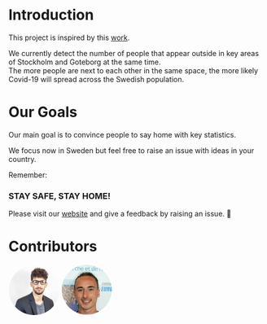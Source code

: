 # Introduction

This project is inspired by this [work](https://github.com/ecohydro/covid-19-waves).  

We currently detect the number of people that appear outside in key areas of Stockholm and Goteborg at the same time.   
The more people are next to each other in the same space, the more likely Covid-19 will spread across the Swedish population. 

# Our Goals 
Our main goal is to convince people to say home with key statistics. 

We focus now in Sweden but feel free to raise an issue with ideas in your country.   

Remember: 
### STAY SAFE, STAY HOME!

Please visit our [website](https://corona-confinement.herokuapp.com/) and give a feedback by raising an issue. 🤗

# Contributors

<img src='./ressources/pictures/photo_mastafa.jpeg' href= 'https://github.com/MastafaF' width=100 height=100 style="border-radius:50%"> <img src='./ressources/pictures/photo_quentin.jpeg' href = 'https://github.com/quentindubourgdeluzencon)' width=100 height=100 style="border-radius:50%">
